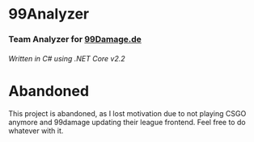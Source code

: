 # 99Analyzer
### Team Analyzer for [99Damage.de](https://csgo.99damage.de/)
###### Written in C# using .NET Core v2.2

# Abandoned
This project is abandoned, as I lost motivation due to not playing CSGO anymore and 99damage updating their league frontend.
Feel free to do whatever with it.
